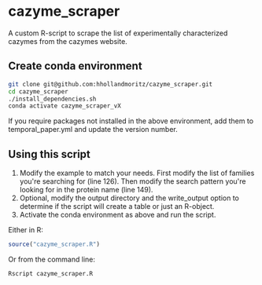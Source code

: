 # cazyme_scraper

A custom R-script to scrape the list of experimentally characterized cazymes from the cazymes website.

## Create conda environment

``` bash
git clone git@github.com:hhollandmoritz/cazyme_scraper.git
cd cazyme_scraper
./install_dependencies.sh
conda activate cazyme_scraper_vX
```

If you require packages not installed in the above environment, add them to temporal_paper.yml and update the version number.

## Using this script

1.  Modify the example to match your needs. First modify the list of families you're searching for (line 126). Then modify the search pattern you're looking for in the protein name (line 149).
2.  Optional, modify the output directory and the write_output option to determine if the script will create a table or just an R-object.
3.  Activate the conda environment as above and run the script.

Either in R:

``` r
source("cazyme_scraper.R")
```

Or from the command line:

``` bash
Rscript cazyme_scraper.R
```
